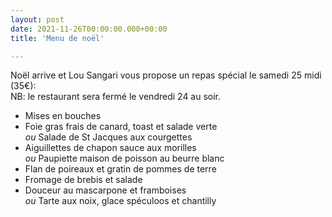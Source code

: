 ```yaml
---
layout: post
date: 2021-11-26T00:00:00.000+00:00
title: 'Menu de noël'

---
```

Noël arrive et Lou Sangari vous propose un repas spécial le samedi 25 midi (35€):  
NB: le restaurant sera fermé le vendredi 24 au soir.
- Mises en bouches
- Foie gras frais de canard, toast et salade verte  
  *ou* Salade de St Jacques aux courgettes
- Aiguillettes de chapon sauce aux morilles  
  *ou* Paupiette maison de poisson au beurre blanc
- Flan de poireaux et gratin de pommes de terre
- Fromage de brebis et salade
- Douceur au mascarpone et framboises  
  *ou* Tarte aux noix, glace spéculoos et chantilly
